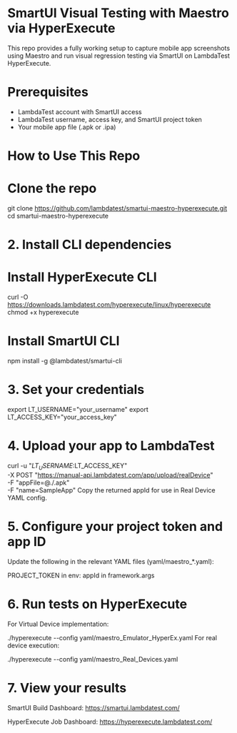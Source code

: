 # SmartUI Visual Testing with Maestro via HyperExecute
This repo provides a fully working setup to capture mobile app screenshots using Maestro and run visual regression testing via SmartUI on LambdaTest HyperExecute.

# Prerequisites
- LambdaTest account with SmartUI access
- LambdaTest username, access key, and SmartUI project token
- Your mobile app file (.apk or .ipa)

# How to Use This Repo

# Clone the repo
git clone https://github.com/lambdatest/smartui-maestro-hyperexecute.git
cd smartui-maestro-hyperexecute
# 2. Install CLI dependencies

# Install HyperExecute CLI
curl -O https://downloads.lambdatest.com/hyperexecute/linux/hyperexecute
chmod +x hyperexecute
# Install SmartUI CLI
npm install -g @lambdatest/smartui-cli
# 3. Set your credentials

export LT_USERNAME="your_username"
export LT_ACCESS_KEY="your_access_key"

# 4. Upload your app to LambdaTest

curl -u "$LT_USERNAME:$LT_ACCESS_KEY" \
-X POST "https://manual-api.lambdatest.com/app/upload/realDevice" \
-F "appFile=@./<your-app-file>.apk" \
-F "name=SampleApp"
Copy the returned appId for use in Real Device YAML config.

# 5. Configure your project token and app ID

Update the following in the relevant YAML files (yaml/maestro_*.yaml):

PROJECT_TOKEN in env:
appId in framework.args
# 6. Run tests on HyperExecute
For Virtual Device implementation:

./hyperexecute --config yaml/maestro_Emulator_HyperEx.yaml
For real device execution:

./hyperexecute --config yaml/maestro_Real_Devices.yaml
# 7. View your results

SmartUI Build Dashboard: https://smartui.lambdatest.com/

HyperExecute Job Dashboard: https://hyperexecute.lambdatest.com/
